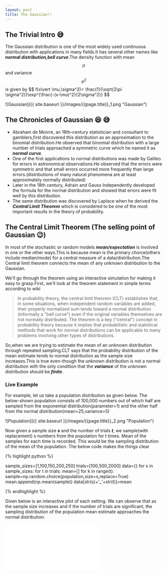 ```yaml
---
layout: post
title: The Gaussian!!
---
```


## The Trivial Intro :sweat_smile:
The Gaussian distribution is one of the most widely used continuous distribution with applications in many fields.It has several other names like ***normal distribution,bell curve***.The density function with mean $$\mu$$ and variance $$\sigma^2$$ is given by \$$ f(x\vert \mu,\sigma^2)= \frac{1}{\sqrt{2\pi \sigma^2}}\exp^{\frac{-(x-\mu)^2}{2\sigma^2}} $$

![Gaussian]({{ site.baseurl }}/images/{{page.title}}_1.png            "Gaussian")
## The Chronicles of Gaussian :laughing: :sweat_smile:
- Abraham de Moivre, an 18th-century statistician and consultant to gamblers,first discovered this distribution as an approximation to the binomial distribution.He observed that binomial distribution with a large number of trials approached a symmetric curve which he named it as ***normal curve***.
- One of the first applications to normal distributions was made by Galileo for errors in astronomical observations.He observed that the errors were symmetric and that small errors occurred more frequently than large errors.(distributions of many natural phenomena are at least approximately normally distributed)
- Later in the 18th century, Adrain and Gauss Independently developed the formula for the normal distribution and showed that errors were fit well by this distribution.
- The same distribution was discovered by Laplace when he derived the ***Central Limit Theorem*** which is considered to be one of the most important results in the theory of probability.

## The Central Limit Theorem (The selling point of Gaussian :wink:)
In most of the stochastic or random models ***mean/expectation*** is involved in one or the other ways.This is because mean is the primary choice(others include median/mode) for a central measure of a data/distribution.The Central limit theorem connects the mean of any unknown distribution to the Gaussian.    

We'll go through the theorem using an interactive simulation for making it easy to grasp.First, we'll look at the theorem statement in simple terms according to wiki
> In probability theory, the central limit theorem (CLT) establishes that, in some situations, when independent random variables are added, their properly normalized sum tends toward a normal distribution (informally a "bell curve") even if the original variables themselves are not normally distributed. The theorem is a key ("central") concept in probability theory because it implies that probabilistic and statistical methods that work for normal distributions can be applicable to many problems involving other types of distributions.

So,when we are trying to estimate the mean of an unknown distribution through repeated sampling.CLT says that the probability distribution of the mean estimate tends to normal distribution as the sample size increases.This is true even-though the unknown distribution is not a normal distribution with the only condition that the ***variance*** of the unknown distribution should be ***finite***.

### Live Example
For example, let us take a population distribution as given below. The below-shown population consists of 100,000 numbers out of which half are sampled from the exponential distribution(parameter=1) and the other half from the normal distribution(mean=25,variance=5) 

![Population]({{ site.baseurl }}/images/{{page.title}}_2.png            "Population")

Now given a sample size ***s*** and the number of trials ***t***, we sample(with replacement) s numbers from the population for t times. Mean of the samples for each time is recorded. This would be the sampling distribution of the mean of the population. The below code makes the things clear

{% highlight python %}

sample_sizes=[1,100,150,200,250]
trials=[100,500,2000]
data={}
for s in sample_sizes:
    for t in trials:
        mean=[]
        for k in range(t):
            sample=np.random.choice(population,size=s,replace=True)
            mean.append(np.mean(sample))
        data[str(s)+'_'+str(t)]=mean

{% endhighlight %}

Given below is an interactive plot of each setting. We can observe that as the sample size increases and if the number of trials are significant, the sampling distribution of the population mean estimate approaches the normal distribution.

<div class="embed-responsive embed-responsive-16by9">
<iframe class="embed-responsive-item" frameborder="0" scrolling="no" src="//plot.ly/~phanideep_gampa/4.embed?link=false"></iframe>
</div>


